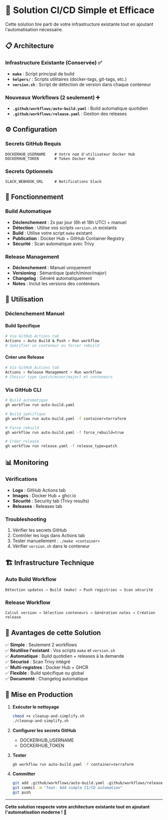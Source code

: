 # 🚀 Solution CI/CD Simple et Efficace

Cette solution tire parti de votre infrastructure existante tout en ajoutant l'automatisation nécessaire.

## 📋 Architecture

### Infrastructure Existante (Conservée) ✅
- **`make`** : Script principal de build
- **`helpers/`** : Scripts utilitaires (docker-tags, git-tags, etc.)
- **`version.sh`** : Script de détection de version dans chaque conteneur

### Nouveaux Workflows (2 seulement) ➕
- **`.github/workflows/auto-build.yaml`** : Build automatique quotidien
- **`.github/workflows/release.yaml`** : Gestion des releases

## ⚙️ Configuration

### Secrets GitHub Requis
```
DOCKERHUB_USERNAME    # Votre nom d'utilisateur Docker Hub
DOCKERHUB_TOKEN       # Token Docker Hub
```

### Secrets Optionnels
```
SLACK_WEBHOOK_URL     # Notifications Slack
```

## 🔄 Fonctionnement

### Build Automatique
- **Déclenchement** : 2x par jour (6h et 18h UTC) + manuel
- **Détection** : Utilise vos scripts `version.sh` existants
- **Build** : Utilise votre script `make` existant
- **Publication** : Docker Hub + GitHub Container Registry
- **Sécurité** : Scan automatique avec Trivy

### Release Management
- **Déclenchement** : Manuel uniquement
- **Versioning** : Sémantique (patch/minor/major)
- **Changelog** : Généré automatiquement
- **Notes** : Inclut les versions des conteneurs

## 🎯 Utilisation

### Déclenchement Manuel

#### Build Spécifique
```bash
# Via GitHub Actions tab
Actions > Auto Build & Push > Run workflow
# Spécifier un conteneur ou forcer rebuild
```

#### Créer une Release
```bash
# Via GitHub Actions tab  
Actions > Release Management > Run workflow
# Choisir type (patch/minor/major) et conteneurs
```

### Via GitHub CLI
```bash
# Build automatique
gh workflow run auto-build.yaml

# Build spécifique
gh workflow run auto-build.yaml -f container=terraform

# Force rebuild
gh workflow run auto-build.yaml -f force_rebuild=true

# Créer release
gh workflow run release.yaml -f release_type=patch
```

## 📊 Monitoring

### Vérifications
- **Logs** : GitHub Actions tab
- **Images** : Docker Hub + ghcr.io
- **Sécurité** : Security tab (Trivy results)
- **Releases** : Releases tab

### Troubleshooting
1. Vérifier les secrets GitHub
2. Contrôler les logs dans Actions tab
3. Tester manuellement : `./make <container>`
4. Vérifier `version.sh` dans le conteneur

## 🏗️ Infrastructure Technique

### Auto Build Workflow
```
Détection updates → Build (make) → Push registries → Scan sécurité
```

### Release Workflow  
```
Calcul version → Sélection conteneurs → Génération notes → Création release
```

## 🎉 Avantages de cette Solution

✅ **Simple** : Seulement 2 workflows  
✅ **Réutilise l'existant** : Vos scripts `make` et `version.sh`  
✅ **Automatique** : Build quotidien + releases à la demande  
✅ **Sécurisé** : Scan Trivy intégré  
✅ **Multi-registres** : Docker Hub + GHCR  
✅ **Flexible** : Build spécifique ou global  
✅ **Documenté** : Changelog automatique  

## 🚀 Mise en Production

1. **Exécuter le nettoyage**
   ```bash
   chmod +x cleanup-and-simplify.sh
   ./cleanup-and-simplify.sh
   ```

2. **Configurer les secrets GitHub**
   - DOCKERHUB_USERNAME
   - DOCKERHUB_TOKEN

3. **Tester**
   ```bash
   gh workflow run auto-build.yaml -f container=terraform
   ```

4. **Committer**
   ```bash
   git add .github/workflows/auto-build.yaml .github/workflows/release.yaml README-SIMPLE.md
   git commit -m "feat: Add simple CI/CD automation"
   git push
   ```

---

**Cette solution respecte votre architecture existante tout en ajoutant l'automatisation moderne ! 🎯**
